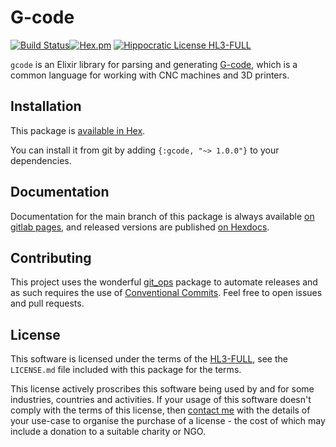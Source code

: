 # G-code

[![Build Status](https://drone.harton.nz/api/badges/james/gcode/status.svg?ref=refs/heads/main)](https://drone.harton.nz/james/gcode)[![Hex.pm](https://img.shields.io/hexpm/v/gcode.svg)](https://hex.pm/packages/gcode)
[![Hippocratic License HL3-FULL](https://img.shields.io/static/v1?label=Hippocratic%20License&message=HL3-FULL&labelColor=5e2751&color=bc8c3d)](https://firstdonoharm.dev/version/3/0/full.html)

`gcode` is an Elixir library for parsing and generating [G-code](https://en.wikipedia.org/wiki/G-code), which is a common language for working with CNC machines and 3D printers.

## Installation

This package is [available in Hex](https://hex.pm/packages/gcode).

You can install it from git by adding `{:gcode, "~> 1.0.0"}` to your dependencies.

## Documentation

Documentation for the main branch of this package is always available [on gitlab pages](https://jimsy.gitlab.io/gcode), and released versions are published [on Hexdocs](https://hexdocs.pm/gcode).

## Contributing

This project uses the wonderful [git_ops](https://hex.pm/packages/git_ops) package to automate releases and as such requires the use of [Conventional Commits](https://www.conventionalcommits.org/en/v1.0.0/). Feel free to open issues and pull requests.

## License

This software is licensed under the terms of the
[HL3-FULL](https://firstdonoharm.dev), see the `LICENSE.md` file included with
this package for the terms.

This license actively proscribes this software being used by and for some
industries, countries and activities. If your usage of this software doesn't
comply with the terms of this license, then [contact me](mailto:james@harton.nz)
with the details of your use-case to organise the purchase of a license - the
cost of which may include a donation to a suitable charity or NGO.
